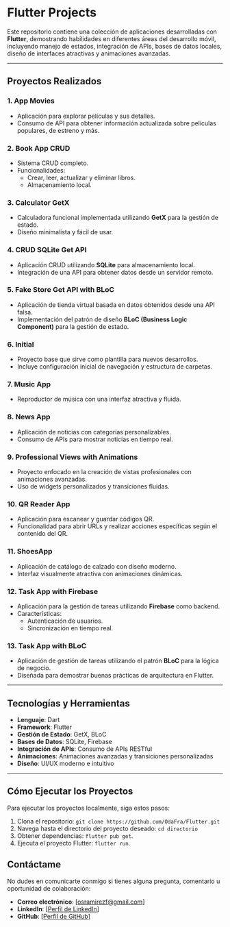 # Flutter Projects

Este repositorio contiene una colección de aplicaciones desarrolladas con **Flutter**, demostrando habilidades en diferentes áreas del desarrollo móvil, incluyendo manejo de estados, integración de APIs, bases de datos locales, diseño de interfaces atractivas y animaciones avanzadas.

---

## Proyectos Realizados

### 1. **App Movies**

- Aplicación para explorar películas y sus detalles.
- Consumo de API para obtener información actualizada sobre películas populares, de estreno y más.

### 2. **Book App CRUD**

- Sistema CRUD completo.
- Funcionalidades:
  - Crear, leer, actualizar y eliminar libros.
  - Almacenamiento local.

### 3. **Calculator GetX**

- Calculadora funcional implementada utilizando **GetX** para la gestión de estado.
- Diseño minimalista y fácil de usar.

### 4. **CRUD SQLite Get API**

- Aplicación CRUD utilizando **SQLite** para almacenamiento local.
- Integración de una API para obtener datos desde un servidor remoto.

### 5. **Fake Store Get API with BLoC**

- Aplicación de tienda virtual basada en datos obtenidos desde una API falsa.
- Implementación del patrón de diseño **BLoC (Business Logic Component)** para la gestión de estado.

### 6. **Initial**

- Proyecto base que sirve como plantilla para nuevos desarrollos.
- Incluye configuración inicial de navegación y estructura de carpetas.

### 7. **Music App**

- Reproductor de música con una interfaz atractiva y fluida.

### 8. **News App**

- Aplicación de noticias con categorías personalizables.
- Consumo de APIs para mostrar noticias en tiempo real.

### 9. **Professional Views with Animations**

- Proyecto enfocado en la creación de vistas profesionales con animaciones avanzadas.
- Uso de widgets personalizados y transiciones fluidas.

### 10. **QR Reader App**

- Aplicación para escanear y guardar códigos QR.
- Funcionalidad para abrir URLs y realizar acciones específicas según el contenido del QR.

### 11. **ShoesApp**

- Aplicación de catálogo de calzado con diseño moderno.
- Interfaz visualmente atractiva con animaciones dinámicas.

### 12. **Task App with Firebase**

- Aplicación para la gestión de tareas utilizando **Firebase** como backend.
- Características:
  - Autenticación de usuarios.
  - Sincronización en tiempo real.

### 13. **Task App with BLoC**

- Aplicación de gestión de tareas utilizando el patrón **BLoC** para la lógica de negocio.
- Diseñada para demostrar buenas prácticas de arquitectura en Flutter.

---

## Tecnologías y Herramientas

- **Lenguaje**: Dart
- **Framework**: Flutter
- **Gestión de Estado**: GetX, BLoC
- **Bases de Datos**: SQLite, Firebase
- **Integración de APIs**: Consumo de APIs RESTful
- **Animaciones**: Animaciones avanzadas y transiciones personalizadas
- **Diseño**: UI/UX moderno e intuitivo

---

## Cómo Ejecutar los Proyectos

Para ejecutar los proyectos localmente, siga estos pasos:

1. Clona el repositorio: `git clone https://github.com/OdaFra/Flutter.git`
2. Navega hasta el directorio del proyecto deseado: `cd directorio`
3. Obtener dependencias: `flutter pub get`.
4. Ejecuta el proyecto Flutter: `flutter run`.

## Contáctame

No dudes en comunicarte conmigo si tienes alguna pregunta, comentario u oportunidad de colaboración:

- **Correo electrónico**: [osramirezf@gmail.com]
- **LinkedIn**: [[Perfil de LinkedIn](https://www.linkedin.com/in/oscar-ramirez-franco/)]
- **GitHub**: [[Perfil de GitHub](https://github.com/OdaFra)]
